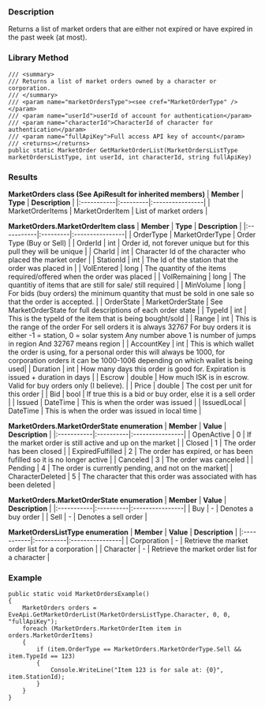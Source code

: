 ### Description ###
Returns a list of market orders that are either not expired or have expired in the past week (at most).

### Library Method ###
```
/// <summary>
/// Returns a list of market orders owned by a character or corporation.
/// </summary>
/// <param name="marketOrdersType"><see cref="MarketOrderType" /></param>
/// <param name="userId">userId of account for authentication</param>
/// <param name="characterId">CharacterId of character for authentication</param>
/// <param name="fullApiKey">Full access API key of account</param>
/// <returns></returns>
public static MarketOrder GetMarketOrderList(MarketOrdersListType marketOrdersListType, int userId, int characterId, string fullApiKey)
```

### Results ###
**MarketOrders class (See ApiResult for inherited members)**
| **Member** | **Type** | **Description** |
|:-----------|:---------|:----------------|
| MarketOrderItems | MarketOrderItem | List of market orders |

**MarketOrders.MarketOrderItem class**
| **Member** | **Type** | **Description** |
|:-----------|:---------|:----------------|
| OrderType | MarketOrderType | Order Type (Buy or Sell) |
| OrderId | int | Order id, not forever unique but for this pull they will be unique |
| CharId | int | Character Id of the character who placed the market order |
| StationId | int | The Id of the station that the order was placed in |
| VolEntered | long | The quantity of the items required/offered when the order was placed |
| VolRemaining | long | The quantitiy of items that are still for sale/ still required |
| MinVolume | long | For bids (buy orders) the minimum quantity that must be sold in one sale so that the order is accepted. |
| OrderState | MarketOrderState | See MarketOrderState for full descriptions of each order state |
| TypeId | int | This is the typeId of the item that is being bought/sold |
| Range | int | This is the range of the order For sell orders it is always 32767 For buy orders it is either -1 = station, 0 = solar system Any number above 1 is number of jumps in region And 32767 means region |
| AccountKey | int | This is which wallet the order is using, for a personal order this will always be 1000, for corporation orders it can be 1000-1006 depending on which wallet is being used|
| Duration | int | How many days this order is good for. Expiration is issued + duration in days |
| Escrow | double | How much ISK is in escrow. Valid for buy orders only (I believe). |
| Price | double | The cost per unit for this order |
| Bid | bool | If true this is a bid or buy order, else it is a sell order  |
| Issued | DateTime | This is when the order was issued |
| IssuedLocal | DateTime | This is when the order was issued in local time |

**MarketOrders.MarketOrderState enumeration**
| **Member** | **Value** | **Description** |
|:-----------|:----------|:----------------|
| OpenActive | 0 | If the market order is still active and up on the market |
| Closed | 1 | The order has been closed |
| ExpiredFulfilled | 2 | The order has expired, or has been fufilled so it is no longer active |
| Canceled | 3 | The order was canceled |
| Pending | 4 |  The order is currently pending, and not on the market|
| CharacterDeleted | 5 | The character that this order was associated with has been deleted |

**MarketOrders.MarketOrderState enumeration**
| **Member** | **Value** | **Description** |
|:-----------|:----------|:----------------|
| Buy | - | Denotes a buy order |
| Sell | - | Denotes a sell order |

**MarketOrdersListType enumeration**
| **Member** | **Value** | **Description** |
|:-----------|:----------|:----------------|
| Corporation | - | Retrieve the market order list for a corporation |
| Character | - | Retrieve the market order list for a character |

### Example ###
```
public static void MarketOrdersExample()
{
    MarketOrders orders = EveApi.GetMarketOrderList(MarketOrdersListType.Character, 0, 0, "fullApiKey");
    foreach (MarketOrders.MarketOrderItem item in orders.MarketOrderItems)
    {
        if (item.OrderType == MarketOrders.MarketOrderType.Sell && item.TypeId == 123)
        {
            Console.WriteLine("Item 123 is for sale at: {0}", item.StationId);
        }
    }
}
```